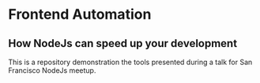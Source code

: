 # Frontend Automation

## How NodeJs can speed up your development

This is a repository demonstration the tools presented during a talk for San Francisco NodeJs meetup.
